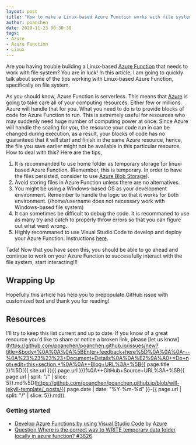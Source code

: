 ```yaml
---
layout: post
title: "How to make a Linux-based Azure Function works with file system?"
author: poanchen
date: 2020-11-23 00:30:30
tags:
- Azure
- Azure Function
- Linux
---
```

Are you having trouble building a Linux-based [Azure Function](https://azure.microsoft.com/services/functions) that needs to work with file system? You are in luck! In this article, I am going to quickly talk about some of the tips working with Linux-based Azure Function, specifically on file system.

As you should know, Azure Function is serverless. This means that [Azure](https://azure.microsoft.com) is going to take care all of your computing resources. Either few or millions. Azure will handle that for you. What you need to do is to provide blocks of code for Azure Function to run. This is extremely useful for resources who may suddenly need huge number of computing power at once. Since Azure will handle the scaling for you, the resource your code run in can be changed during execution, as a result, your blocks of code has no guaranteed that it will start and finish in the same Azure resource, hence, the file you save earlier might not be available in this particular resource. How to deal with this? Here are the tips,

1. It is recommanded to use home folder as temporary storage for linux-based Azure Function. (Remember, this is temporary. In order to have the files persisted, consider to use [Azure Blob Storage](https://azure.microsoft.com/services/storage/blobs)).
2. Avoid storing files in Azure Function unless there are no alternatives.
3. You might be using a Windows-based OS as your development environment. Remember to handle the logic so that it works for both environment. (/home/username does not necessary work with Windows-based file system)
4. It can sometimes be difficult to debug the code. It is recommaned to use as many try and catch to properly throw errors so that you can figure out what went wrong.
5. Highly recommaned to use Visual Studio Code to develop and deploy your Azure Function. Instructions [here](https://docs.microsoft.com/azure/azure-functions/functions-develop-vs-code).

Tada! Now that you have seen this, you should be able to go ahead and continue to work on your Azure Function to successfully interact with the file system, start interacting!!!

## Wrapping Up

Hopefully this article has help you to prepopulate GitHub issue with customized text and thank you for reading!

## Resources

I'll try to keep this list current and up to date. If you know of a great resource you'd like to share or notice a broken link, please [let us know](https://github.com/poanchen/poanchen.github.io/issues/new?title=&body=%0A%0A%0A%5BEnter+feedback+here%5D%0A%0A%0A---%0A%23%23%23%23+Document+Details%0A%0A%E2%9A%A0+*Do+not+edit+this+section.*%0A%0A*+Blog+URL%3A+%5B{{ page.title }}%5D({{ site.url }}{{ page.url }})%0A*+GitHub+Source+URL%3A+%5B{{ page.url | split: "/" | slice: 5}}.md%5D(https://github.com/poanchen/poanchen.github.io/blob/will-jekyll-template/_posts/{{ page.date | date: "%Y-%m-%d" }}-{{ page.url | split: "/" | slice: 5}}.md)).

### Getting started

* [Develop Azure Functions by using Visual Studio Code](https://docs.microsoft.com/azure/azure-functions/functions-develop-vs-code) by [Azure](https://azure.microsoft.com)
* [Question Where is the correct way to WRITE temporary data folder locally in azure function? #3626](https://github.com/Azure/azure-functions-host/issues/3626)
